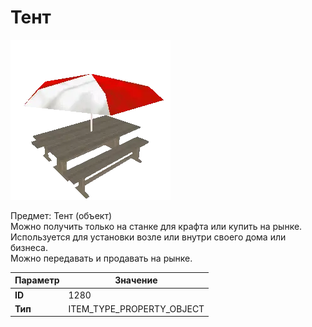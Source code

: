 # Тент

![Item Image](../img/1280.webp?raw=true)

Предмет: Тент (объект)<br>Можно получить только на станке для крафта или купить на рынке.<br>Используется для установки возле или внутри своего дома или бизнеса.<br>Можно передавать и продавать на рынке.


| Параметр | Значение |
|----------|----------|
| **ID** | 1280 |
| **Тип** | ITEM_TYPE_PROPERTY_OBJECT |

